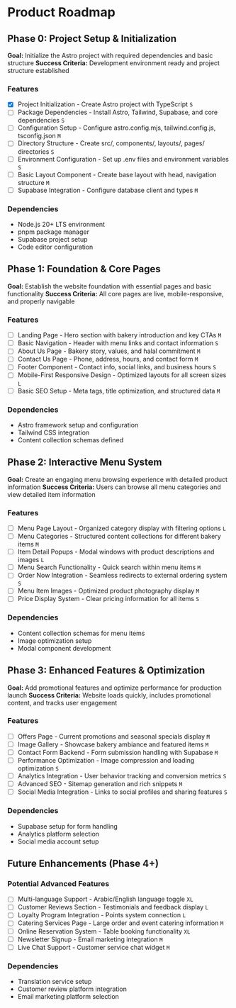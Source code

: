 # Product Roadmap

## Phase 0: Project Setup & Initialization

**Goal:** Initialize the Astro project with required dependencies and basic structure
**Success Criteria:** Development environment ready and project structure established

### Features

- [x] Project Initialization - Create Astro project with TypeScript `S`
- [ ] Package Dependencies - Install Astro, Tailwind, Supabase, and core dependencies `S`
- [ ] Configuration Setup - Configure astro.config.mjs, tailwind.config.js, tsconfig.json `M`
- [ ] Directory Structure - Create src/, components/, layouts/, pages/ directories `S`
- [ ] Environment Configuration - Set up .env files and environment variables `S`
- [ ] Basic Layout Component - Create base layout with head, navigation structure `M`
- [ ] Supabase Integration - Configure database client and types `M`

### Dependencies

- Node.js 20+ LTS environment
- pnpm package manager
- Supabase project setup
- Code editor configuration

## Phase 1: Foundation & Core Pages

**Goal:** Establish the website foundation with essential pages and basic functionality
**Success Criteria:** All core pages are live, mobile-responsive, and properly navigable

### Features

- [ ] Landing Page - Hero section with bakery introduction and key CTAs `M`
- [ ] Basic Navigation - Header with menu links and contact information `S`
- [ ] About Us Page - Bakery story, values, and halal commitment `M`
- [ ] Contact Us Page - Phone, address, hours, and contact form `M`
- [ ] Footer Component - Contact info, social links, and business hours `S`
- [ ] Mobile-First Responsive Design - Optimized layouts for all screen sizes `L`
- [ ] Basic SEO Setup - Meta tags, title optimization, and structured data `M`

### Dependencies

- Astro framework setup and configuration
- Tailwind CSS integration
- Content collection schemas defined

## Phase 2: Interactive Menu System

**Goal:** Create an engaging menu browsing experience with detailed product information
**Success Criteria:** Users can browse all menu categories and view detailed item information

### Features

- [ ] Menu Page Layout - Organized category display with filtering options `L`
- [ ] Menu Categories - Structured content collections for different bakery items `M`
- [ ] Item Detail Popups - Modal windows with product descriptions and images `L`
- [ ] Menu Search Functionality - Quick search within menu items `M`
- [ ] Order Now Integration - Seamless redirects to external ordering system `S`
- [ ] Menu Item Images - Optimized product photography display `M`
- [ ] Price Display System - Clear pricing information for all items `S`

### Dependencies

- Content collection schemas for menu items
- Image optimization setup
- Modal component development

## Phase 3: Enhanced Features & Optimization

**Goal:** Add promotional features and optimize performance for production launch
**Success Criteria:** Website loads quickly, includes promotional content, and tracks user engagement

### Features

- [ ] Offers Page - Current promotions and seasonal specials display `M`
- [ ] Image Gallery - Showcase bakery ambiance and featured items `M`
- [ ] Contact Form Backend - Form submission handling with Supabase `M`
- [ ] Performance Optimization - Image compression and loading optimization `S`
- [ ] Analytics Integration - User behavior tracking and conversion metrics `S`
- [ ] Advanced SEO - Sitemap generation and rich snippets `M`
- [ ] Social Media Integration - Links to social profiles and sharing features `S`

### Dependencies

- Supabase setup for form handling
- Analytics platform selection
- Social media account setup

## Future Enhancements (Phase 4+)

### Potential Advanced Features

- [ ] Multi-language Support - Arabic/English language toggle `XL`
- [ ] Customer Reviews Section - Testimonials and feedback display `L`
- [ ] Loyalty Program Integration - Points system connection `L`
- [ ] Catering Services Page - Large order and event catering information `M`
- [ ] Online Reservation System - Table booking functionality `XL`
- [ ] Newsletter Signup - Email marketing integration `M`
- [ ] Live Chat Support - Customer service chat widget `M`

### Dependencies

- Translation service setup
- Customer review platform integration
- Email marketing platform selection